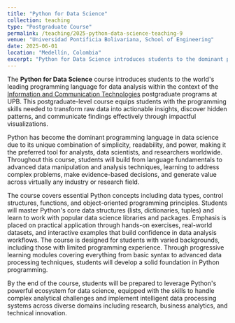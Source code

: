```yaml
---
title: "Python for Data Science"
collection: teaching
type: "Postgraduate Course"
permalink: /teaching/2025-python-data-science-teaching-9
venue: "Universidad Pontificia Bolivariana, School of Engineering"
date: 2025-06-01
location: "Medellín, Colombia"
excerpt: "Python for Data Science introduces students to the dominant programming language in data science, combining simplicity, readability, and power for data analysis. The course is part of the Information and Communication Technologies postgraduate programs at UPB. [Course Website](https://antonioescamilla.github.io/Curso-Python-para-Ciencia-de-Datos/) [Read more](https://antonioescamilla.github.io/teaching/2025-python-data-science-teaching-9)"
---
```


The **Python for Data Science** course introduces students to the world's leading programming language for data analysis within the context of the [Information and Communication Technologies](https://www.upb.edu.co/es/postgrados/maestria-tecnologias-informacion-comunicacion-medellin) postgraduate programs at UPB. This postgraduate-level course equips students with the programming skills needed to transform raw data into actionable insights, discover hidden patterns, and communicate findings effectively through impactful visualizations.

Python has become the dominant programming language in data science due to its unique combination of simplicity, readability, and power, making it the preferred tool for analysts, data scientists, and researchers worldwide. Throughout this course, students will build from language fundamentals to advanced data manipulation and analysis techniques, learning to address complex problems, make evidence-based decisions, and generate value across virtually any industry or research field.

The course covers essential Python concepts including data types, control structures, functions, and object-oriented programming principles. Students will master Python's core data structures (lists, dictionaries, tuples) and learn to work with popular data science libraries and packages. Emphasis is placed on practical application through hands-on exercises, real-world datasets, and interactive examples that build confidence in data analysis workflows. The course is designed for students with varied backgrounds, including those with limited programming experience. Through progressive learning modules covering everything from basic syntax to advanced data processing techniques, students will develop a solid foundation in Python programming.

By the end of the course, students will be prepared to leverage Python's powerful ecosystem for data science, equipped with the skills to handle complex analytical challenges and implement intelligent data processing systems across diverse domains including research, business analytics, and technical innovation.
